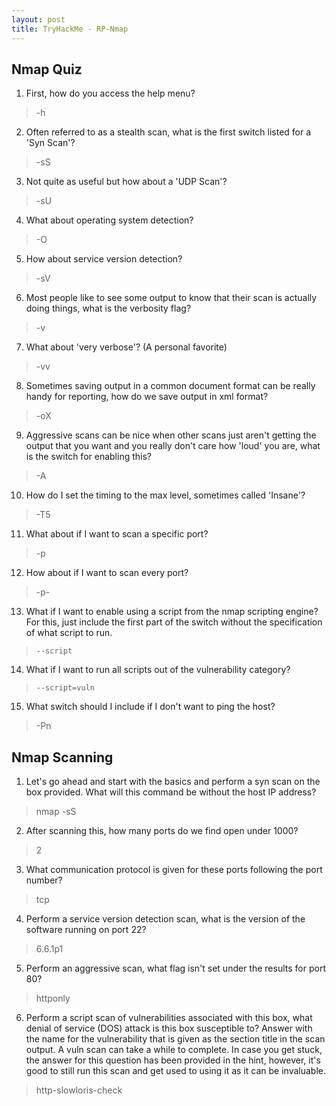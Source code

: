 ```yaml
---
layout: post
title: TryHackMe - RP-Nmap
---
```


## Nmap Quiz
1. First, how do you access the help menu?
>-h

2. Often referred to as a stealth scan, what is the first switch listed for a 'Syn Scan'?
>-sS

3. Not quite as useful but how about a 'UDP Scan'?
>-sU

4. What about operating system detection?
>-O

5. How about service version detection? 
>-sV

6. Most people like to see some output to know that their scan is actually doing things, what is the verbosity flag?
>-v

7. What about 'very verbose'? (A personal favorite)
>-vv

8. Sometimes saving output in a common document format can be really handy for reporting, how do we save output in xml format?
>-oX

9.  Aggressive scans can be nice when other scans just aren't getting the output that you want and you really don't care how 'loud' you are, what is the switch for enabling this?  
>-A

10. How do I set the timing to the max level, sometimes called 'Insane'?
>-T5

11. What about if I want to scan a specific port?
>-p

12. How about if I want to scan every port?
>-p-

13. What if I want to enable using a script from the nmap scripting engine? For this, just include the first part of the switch without the specification of what script to run.
> ```--script```

14. What if I want to run all scripts out of the vulnerability category? 
> ```--script=vuln```

15. What switch should I include if I don't want to ping the host?
>-Pn

## Nmap Scanning

1. Let's go ahead and start with the basics and perform a syn scan on the box provided. What will this command be without the host IP address?
>nmap -sS

2. After scanning this, how many ports do we find open under 1000?
>2

3. What communication protocol is given for these ports following the port number?
>tcp

4. Perform a service version detection scan, what is the version of the software running on port 22?
>6.6.1p1

5. Perform an aggressive scan, what flag isn't set under the results for port 80?
>httponly
  
6. Perform a script scan of vulnerabilities associated with this box, what denial of service (DOS) attack is this box susceptible to? Answer with the name for the vulnerability that is given as the section title in the scan output. A vuln scan can take a while to complete. In case you get stuck, the answer for this question has been provided in the hint, however, it's good to still run this scan and get used to using it as it can be invaluable.
>http-slowloris-check
